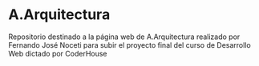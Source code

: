 # A.Arquitectura
Repositorio destinado a la página web de A.Arquitectura realizado por Fernando José Noceti para subir el proyecto final del curso de Desarrollo Web dictado por CoderHouse
